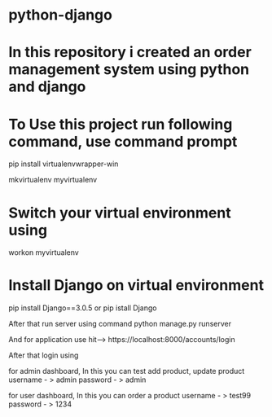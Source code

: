 # python-django
# In this repository i created an order management system using python and django

# To Use this project run following command, use command prompt

pip install virtualenvwrapper-win

mkvirtualenv myvirtualenv

# Switch your virtual environment using
workon myvirtualenv

# Install Django on virtual environment
pip install Django==3.0.5 or pip istall Django

After that run server using command 
python manage.py runserver

And for application use
hit-->  https://localhost:8000/accounts/login

After that login using

for admin dashboard, In this you can test add product, update product 
username - > admin
password - > admin

for user dashboard, In this you can order a product
username - > test99
password - > 1234